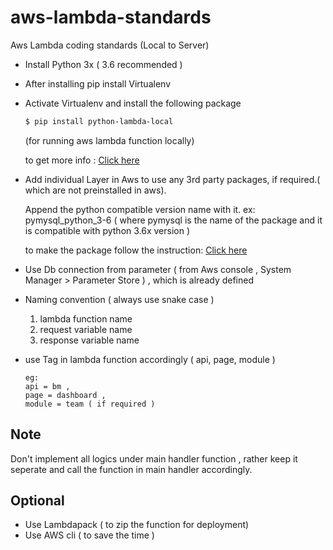 # aws-lambda-standards
Aws Lambda coding standards (Local to Server)

- Install Python 3x ( 3.6 recommended )
- After installing pip install Virtualenv
- Activate Virtualenv and install the following package
    ```bash
    $ pip install python-lambda-local
    ```
    (for running aws lambda function locally)

    to get more info :
    <a href="https://github.com/shuvojit-tps/lambda_docs/blob/master/notes/running_locally.md" target="_blank">Click here</a>

- Add individual Layer in Aws to use any 3rd party packages, if required.( which are not preinstalled in aws).

    Append the python compatible version name with it.
    ex: pymysql_python_3-6
    ( where pymysql is the name of the package and it is compatible with python 3.6x version ) 

    to make the package follow the instruction:
    <a href="https://github.com/shuvojit-tps/lambda_docs/blob/master/notes/layers.md#1-using-layers-to-seperate-code-and-dependencies" target="_blank">Click here</a>

- Use Db connection from parameter ( from Aws console , System Manager > Parameter Store ) , which is already defined    
- Naming convention ( always use snake case )
  1. lambda function name
  2. request variable name
  3. response variable name

- use Tag in lambda function accordingly ( api, page, module )
  ```
  eg: 
  api = bm ,
  page = dashboard ,
  module = team ( if required )
  ```      

## Note
Don't implement all logics under main handler function , rather keep it seperate and call the function in main handler accordingly.

## Optional 
- Use Lambdapack   ( to zip the function for deployment)
- Use AWS cli ( to save the time )
